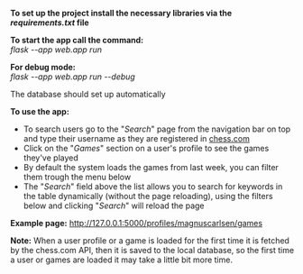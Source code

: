 **To set up the project install the necessary libraries via the *requirements.txt* file**

**To start the app call the command:**</br>
    *flask --app web.app run*

**For debug mode:**</br>
    *flask --app web.app run --debug*</br>

The database should set up automatically

**To use the app:**
- To search users go to the "*Search*" page from the navigation bar on top and type their username as they are registered in [chess.com](chess.com)
- Click on the "*Games*" section on a user's profile to see the games they've played
- By default the system loads the games from last week, you can filter them trough the menu below
- The "*Search*" field above the list allows you to search for keywords in the table dynamically (without the page reloading), using the filters below and clicking "*Search*" will reload the page

**Example page:**
http://127.0.0.1:5000/profiles/magnuscarlsen/games

**Note:** When a user profile or a game is loaded for the first time it is fetched by the chess.com API, then it is saved to the local database, so the first time a user or games are loaded it may take a little bit more time.
